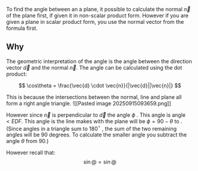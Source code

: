 To find the angle between an a plane, it possible to calculate the normal $\vec{n}$ of the plane first, if given it in non-scalar product form. However if you are given a plane in scalar product form, you use the normal vector from the formula first. 

## Why
The geometric interpretation of the angle is the angle between the direction vector $\vec{d}$ and the normal $\vec{n}$.  The angle can be calculated using the dot product:

$$
\cos\theta = \frac{\vec{d} \cdot  \vec{n}}{|\vec{d}||\vec{n}|}
$$



This is because the intersections between the normal, line and plane all form a right angle triangle.
![[Pasted image 20250915093659.png]]

However since $\vec{n}$ is perpendicular to $\vec{d}$ the angle $\phi$ . This angle is angle $<EDF$. This angle is the line makes with the plane will be $\phi = 90 - \theta$ to .  (Since angles in a triangle sum to 180$^\circ$ , the sum of the two remaining angles will be 90 degrees. To calculate the smaller angle you subtract the angle $\theta$ from 90.)

However recall that:
$$
\sin@= \sin@
$$


